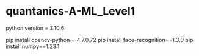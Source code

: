# quantanics-A-ML_Level1


python version = 3.10.6

pip install opencv-python==4.7.0.72
pip install face-recognition==1.3.0
pip install numpy==1.23.1






